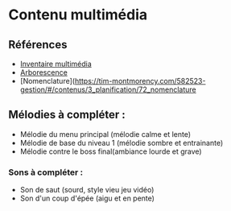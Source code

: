 # Contenu multimédia

## Références

* [Inventaire multimédia](https://tim-montmorency.com/582523-gestion/#/contenus/3_planification/70_inventaire_multimedia/)
* [Arborescence](https://tim-montmorency.com/582523-gestion/#/contenus/3_planification/71_arborescence/)
* [Nomenclature](https://tim-montmorency.com/582523-gestion/#/contenus/3_planification/72_nomenclature

## Mélodies à compléter :

* Mélodie du menu principal (mélodie calme et lente)
* Mélodie de base du niveau 1 (mélodie sombre et entrainante)
* Mélodie contre le boss final(ambiance lourde et grave)

### Sons à compléter :

* Son de saut (sourd, style vieu jeu vidéo)
* Son d'un coup d'épée (aigu et en pente)
